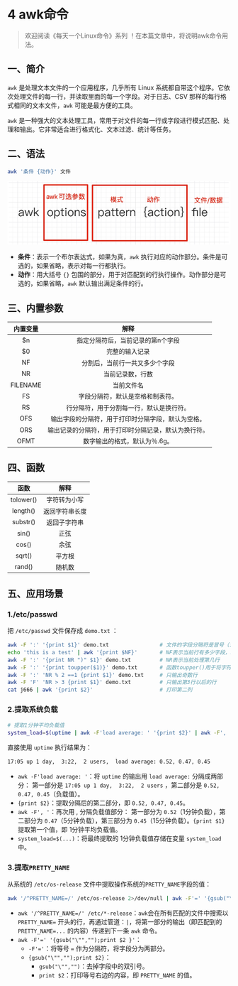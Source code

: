 # 4 awk命令



> 欢迎阅读《每天一个Linux命令》系列 ！在本篇文章中，将说明awk命令用法。

## 一、简介

`awk` 是处理文本文件的一个应用程序，几乎所有 Linux 系统都自带这个程序。它依次处理文件的每一行，并读取里面的每一个字段。对于日志、CSV 那样的每行格式相同的文本文件，`awk` 可能是最方便的工具。

`awk` 是一种强大的文本处理工具，常用于对文件的每一行或字段进行模式匹配、处理和输出。它非常适合进行格式化、文本过滤、统计等任务。



## 二、语法

```bash
awk '条件 {动作}' 文件
```

<img src="https://raw.githubusercontent.com/zyx3721/Picbed/main/blog-images/2024/11/21/714540771aa12cbe89e867844d31ed70-image-20241121194233478-6e7bcc.png" alt="image-20241121194233478" style="zoom:67%;" />

- **条件**：表示一个布尔表达式，如果为真，`awk` 执行对应的动作部分。条件是可选的，如果省略，表示对每一行都执行。
- **动作**：用大括号 `{}` 包围的部分，用于对匹配到的行执行操作。动作部分是可选的，如果省略，`awk` 默认输出满足条件的行。



## 三、内置参数

| 内置变量 |                         解释                         |
| :------: | :--------------------------------------------------: |
|    $n    |          指定分隔符后，当前记录的第n个字段           |
|    $0    |                    完整的输入记录                    |
|    NF    |            分割后，当前行一共又多少个字段            |
|    NR    |                   当前记录数，行数                   |
| FILENAME |                      当前文件名                      |
|    FS    |           字段分隔符，默认是空格和制表符。           |
|    RS    |       行分隔符，用于分割每一行，默认是换行符。       |
|   OFS    |  输出字段的分隔符，用于打印时分隔字段，默认为空格。  |
|   ORS    | 输出记录的分隔符，用于打印时分隔记录，默认为换行符。 |
|   OFMT   |            数字输出的格式，默认为％.6g。             |



## 四、函数

|   函数    |      解释      |
| :-------: | :------------: |
| tolower() |  字符转为小写  |
| length()  | 返回字符串长度 |
| substr()  |  返回子字符串  |
|   sin()   |      正弦      |
|   cos()   |      余弦      |
|  sqrt()   |     平方根     |
|  rand()   |     随机数     |



## 五、应用场景

### 1./etc/passwd

把 `/etc/passwd` 文件保存成 `demo.txt` ：

```bash
awk -F ':' '{print $1}' demo.txt    			# 文件的字段分隔符是冒号（:），所以要用-F参数指定分隔符为冒号。提取它的第一个字段
echo 'this is a test' | awk '{print $NF}'		# NF表示当前行有多少字段，$NF代表最后1个字段
awk -F ':' '{print NR ")" $1}' demo.txt			# NR表示当前处理第几行
awk -F ':' '{print toupper($1)}' demo.txt		# 函数toupper()用于将字符转为大写
awk -F ':' 'NR % 2 ==1 {print $1}' demo.txt    	# 只输出奇数行
awk -F 'F' 'NR > 3 {print $1}' demo.txt         # 只输出第3行以后的行
cat j666 | awk '{print $2}'     				# 打印第二列
```

### 2.提取系统负载

```bash
# 提取1分钟平均负载值
system_load=$(uptime | awk -F'load average: ' '{print $2}' | awk -F', ' '{print $1}') 
```

直接使用 `uptime` 执行结果为：

```bash
17:05 up 1 day,  3:22,  2 users,  load average: 0.52, 0.47, 0.45
```

- `awk -F'load average: '`：将 `uptime` 的输出用 `load average:` 分隔成两部分： 第一部分是 `17:05 up 1 day,  3:22,  2 users` ，第二部分是 `0.52, 0.47, 0.45`（负载值）。   
- `{print $2}`：提取分隔后的第二部分，即 `0.52, 0.47, 0.45`。
- `awk -F', '`：再次用 , 分隔负载值部分：   第一部分为  `0.52`（1分钟负载），第二部分为  `0.47`（5分钟负载），第三部分为  `0.45`（15分钟负载）。`{print $1}` 提取第一个值，即 1分钟平均负载值。 
- `system_load=$(...)`：将最终提取的 1分钟负载值存储在变量 `system_load` 中。

### 3.提取`PRETTY_NAME`

从系统的 `/etc/os-release` 文件中提取操作系统的`PRETTY_NAME`字段的值：

```bash
awk '/^PRETTY_NAME=/' /etc/os-release 2>/dev/null | awk -F'=' '{gsub("\"","");print $2}'
```

- `awk '/^PRETTY_NAME=/' /etc/*-release`：`awk`会在所有匹配的文件中搜索以 `PRETTY_NAME=` 开头的行，再通过管道：`|`，将第一部分的输出（即匹配到的 `PRETTY_NAME=...` 的内容）传递到下一条 `awk` 命令。
- `awk -F'=' '{gsub("\"","");print $2 }'`：
  - `-F'='`：将等号 `=` 作为分隔符，将字段分为两部分。
  - `{gsub("\"","");print $2}`：
    - `gsub("\"","")`：去掉字段中的双引号。
    - `print $2`：打印等号右边的内容，即 `PRETTY_NAME` 的值。
